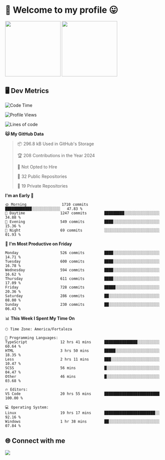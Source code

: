 # 🎉 Welcome to my profile 😛

<div>
  <img height="180em" src="https://github-readme-stats.vercel.app/api?username=VinicciusSantos&include_all_commits=true&count_private=true&theme=github_dark"/>
  <img height="180em" src="https://github-readme-stats.vercel.app/api/top-langs/?username=VinicciusSantos&langs_count=6&layout=compact&include_all_commits=true&count_private=true&theme=github_dark"/>
</div>

## 🖥️ Dev Metrics

<!--START_SECTION:waka-->
![Code Time](http://img.shields.io/badge/Code%20Time-1%2C781%20hrs%2026%20mins-blue)

![Profile Views](http://img.shields.io/badge/Profile%20Views-0-blue)

![Lines of code](https://img.shields.io/badge/From%20Hello%20World%20I%27ve%20Written-5.4%20million%20lines%20of%20code-blue)

**🐱 My GitHub Data** 

> 📦 296.8 kB Used in GitHub's Storage 
 > 
> 🏆 208 Contributions in the Year 2024
 > 
> 🚫 Not Opted to Hire
 > 
> 📜 32 Public Repositories 
 > 
> 🔑 19 Private Repositories 
 > 
**I'm an Early 🐤** 

```text
🌞 Morning                1710 commits        ████████████░░░░░░░░░░░░░   47.83 % 
🌆 Daytime                1247 commits        █████████░░░░░░░░░░░░░░░░   34.88 % 
🌃 Evening                549 commits         ████░░░░░░░░░░░░░░░░░░░░░   15.36 % 
🌙 Night                  69 commits          ░░░░░░░░░░░░░░░░░░░░░░░░░   01.93 % 
```
📅 **I'm Most Productive on Friday** 

```text
Monday                   526 commits         ████░░░░░░░░░░░░░░░░░░░░░   14.71 % 
Tuesday                  600 commits         ████░░░░░░░░░░░░░░░░░░░░░   16.78 % 
Wednesday                594 commits         ████░░░░░░░░░░░░░░░░░░░░░   16.62 % 
Thursday                 611 commits         ████░░░░░░░░░░░░░░░░░░░░░   17.09 % 
Friday                   728 commits         █████░░░░░░░░░░░░░░░░░░░░   20.36 % 
Saturday                 286 commits         ██░░░░░░░░░░░░░░░░░░░░░░░   08.00 % 
Sunday                   230 commits         ██░░░░░░░░░░░░░░░░░░░░░░░   06.43 % 
```


📊 **This Week I Spent My Time On** 

```text
🕑︎ Time Zone: America/Fortaleza

💬 Programming Languages: 
TypeScript               12 hrs 41 mins      ███████████████░░░░░░░░░░   60.64 % 
HTML                     3 hrs 50 mins       █████░░░░░░░░░░░░░░░░░░░░   18.35 % 
Less                     2 hrs 11 mins       ███░░░░░░░░░░░░░░░░░░░░░░   10.47 % 
SCSS                     56 mins             █░░░░░░░░░░░░░░░░░░░░░░░░   04.47 % 
Other                    46 mins             █░░░░░░░░░░░░░░░░░░░░░░░░   03.68 % 

🔥 Editors: 
VS Code                  20 hrs 55 mins      █████████████████████████   100.00 % 

💻 Operating System: 
Linux                    19 hrs 17 mins      ███████████████████████░░   92.16 % 
Windows                  1 hr 38 mins        ██░░░░░░░░░░░░░░░░░░░░░░░   07.84 % 
```


<!--END_SECTION:waka-->

## 🌐 Connect with me

<a href="https://www.linkedin.com/in/vinicius-guedes-b817aa223/"><img src="https://img.shields.io/badge/LinkedIn-0077B5?style=for-the-badge&logo=linkedin&logoColor=white"/></a>

